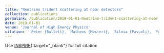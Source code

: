 ```yaml
---
title: "Neutrino trident scattering at near detectors"
collection: publications
permalink: /publication/2019-01-01-Neutrino-trident-scattering-at-near-detectors
date: 2019-01-01
venue: 'Journal of High Energy Physics'
citation: ' Peter {Ballett},  Matheus {Hostert},  Silvia {Pascoli},  Yuber {Perez-Gonzalez},  Zahra {Tabrizi},  Renata {Funchal}, &quot;Neutrino trident scattering at near detectors.&quot; Journal of High Energy Physics, 2019.'
---
```

Use [INSPIRE](https://inspirehep.net/literature?q=1807.10973){:target="_blank"} for full citation